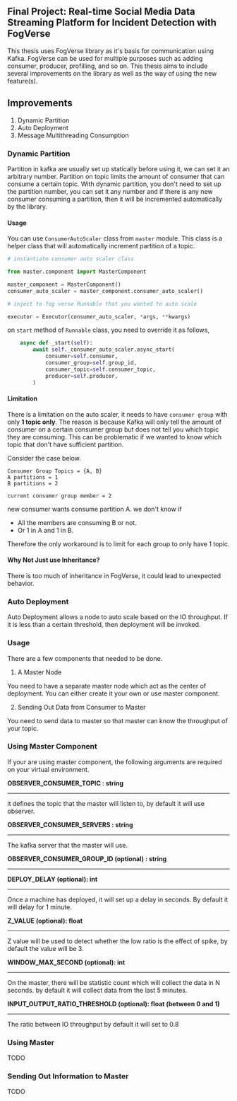 ## Final Project: Real-time Social Media Data Streaming Platform for Incident Detection with FogVerse 

This thesis uses FogVerse library as it's basis for communication using Kafka. FogVerse can be used for multiple purposes
such as adding consumer, producer, profilling, and so on. This thesis aims to include several improvements on the library 
as well as the way of using the new feature(s).

## Improvements
1. Dynamic Partition
2. Auto Deployment
3. Message Multithreading Consumption 

### Dynamic Partition
Partition in kafka are usually set up statically before using it, we can set it an arbitrary number. Partition on topic limits the amount of consumer that can consume a certain topic. With dynamic partition, you don't need to set up the partition number, you can set it any number and if there is any new consumer consuming a partition, then it will be incremented automatically by the library.

#### Usage

You can use `ConsumerAutoScaler` class from `master` module. This class is a helper class that will automatically increment partition of a topic.


```py
# instantiate consumer auto scaler class

from master.component import MasterComponent

master_component = MasterComponent()
consumer_auto_scaler = master_component.consumer_auto_scaler()

# inject to fog verse Runnable that you wanted to auto scale

executor = Executor(consumer_auto_scaler, *args, **kwargs)
```
on `start` method of `Runnable` class, you need to override it as follows,

```py
    async def _start(self):
        await self._consumer_auto_scaler.async_start(
            consumer=self.consumer,
            consumer_group=self.group_id,
            consumer_topic=self.consumer_topic,
            producer=self.producer,
        )

```

#### Limitation
There is a limitation on the auto scaler, it needs to have `consumer group` with only **1 topic only**. The reason is because Kafka will only tell the amount of consumer on a certain consumer group but does not tell you which topic they are consuming. This can be problematic if we wanted to know which topic that don't have sufficient partition.

Consider the case below.

```
Consumer Group Topics = {A, B}
A partitions = 1 
B partitions = 2

current consumer group member = 2 

```

new consumer wants consume partition A. we don't know if

* All the members are consuming B or not.
* Or 1 in A and 1 in B. 

Therefore the only workaround is to limit for each group to only have 1 topic.

#### Why Not Just use Inheritance?
There is too much of inheritance in FogVerse, it could lead to unexpected behavior.

### Auto Deployment

Auto Deployment allows a node to auto scale based on the IO throughput. If it is less than a certain threshold, then deployment will be invoked. 

### Usage
There are a few components that needed to be done.

1. A Master Node 

You need to have a separate master node which act as the center of deployment. You can either create it your own or use master component.

2. Sending Out Data from Consumer to Master 

You need to send data to master so that master can know the throughput of your topic.

### Using Master Component

If your are using master component, the following arguments are required on your virtual environment.

**OBSERVER_CONSUMER_TOPIC : string**

---
it defines the topic that the master will listen to, by default it will use observer.

**OBSERVER_CONSUMER_SERVERS : string**

---
The kafka server that the master will use.

**OBSERVER_CONSUMER_GROUP_ID (optional) : string**

---

**DEPLOY_DELAY (optional): int** 

---
Once a machine has deployed, it will set up a delay in seconds. By default it will delay for 1 minute.

**Z_VALUE (optional): float**

---
Z value will be used to detect whether the low ratio is the effect of spike, by default the value will be 3.

**WINDOW_MAX_SECOND (optional): int**

---
On the master, there will be statistic count which will collect the data in N seconds. by default it will collect data from the last 5 minutes.

**INPUT_OUTPUT_RATIO_THRESHOLD (optional): float (between 0 and 1)**

---

The ratio between IO throughput by default it will set to 0.8


### Using Master

TODO


### Sending Out Information to Master
TODO